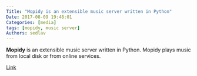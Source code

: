 ```yaml
---
Title: "Mopidy is an extensible music server written in Python"
Date: 2017-08-09 19:48:01
Categories: [media]
tags: [mopidy, music server]
Authors: sedlav
---
```


**Mopidy** is an extensible music server written in Python. Mopidy plays music from local disk or from online services.

[Link](https://www.mopidy.com/)
